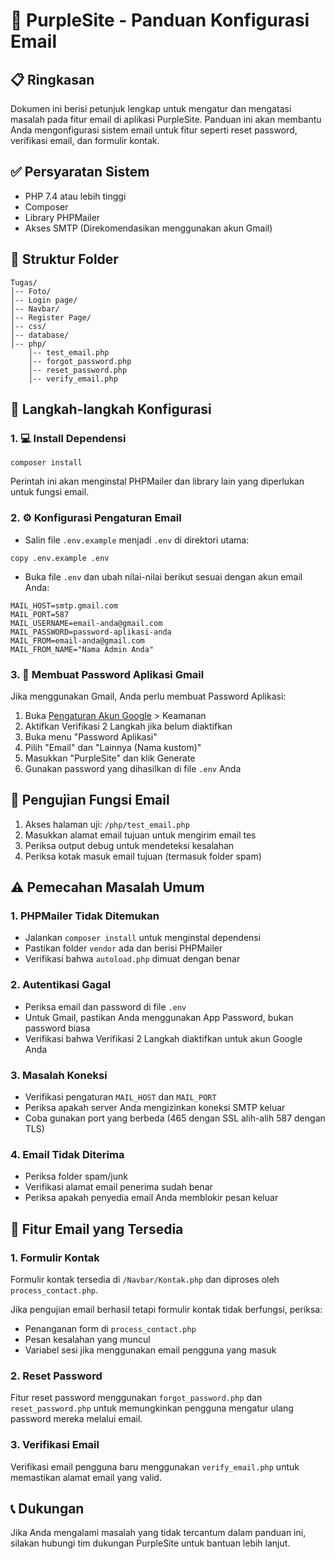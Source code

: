 # 📧 PurpleSite - Panduan Konfigurasi Email

## 📋 Ringkasan
Dokumen ini berisi petunjuk lengkap untuk mengatur dan mengatasi masalah pada fitur email di aplikasi PurpleSite. Panduan ini akan membantu Anda mengonfigurasi sistem email untuk fitur seperti reset password, verifikasi email, dan formulir kontak.

## ✅ Persyaratan Sistem
- PHP 7.4 atau lebih tinggi
- Composer
- Library PHPMailer
- Akses SMTP (Direkomendasikan menggunakan akun Gmail)

## 📁 Struktur Folder
```
Tugas/
│-- Foto/
│-- Login page/
│-- Navbar/
│-- Register Page/
│-- css/
│-- database/
│-- php/
    │-- test_email.php
    │-- forgot_password.php
    │-- reset_password.php
    │-- verify_email.php
```

## 🚀 Langkah-langkah Konfigurasi

### 1. 💻 Install Dependensi
```
composer install
```
Perintah ini akan menginstal PHPMailer dan library lain yang diperlukan untuk fungsi email.

### 2. ⚙️ Konfigurasi Pengaturan Email
- Salin file `.env.example` menjadi `.env` di direktori utama:
```
copy .env.example .env
```
- Buka file `.env` dan ubah nilai-nilai berikut sesuai dengan akun email Anda:
```
MAIL_HOST=smtp.gmail.com
MAIL_PORT=587
MAIL_USERNAME=email-anda@gmail.com
MAIL_PASSWORD=password-aplikasi-anda
MAIL_FROM=email-anda@gmail.com
MAIL_FROM_NAME="Nama Admin Anda"
```

### 3. 🔐 Membuat Password Aplikasi Gmail
Jika menggunakan Gmail, Anda perlu membuat Password Aplikasi:
1. Buka [Pengaturan Akun Google](https://myaccount.google.com/) > Keamanan
2. Aktifkan Verifikasi 2 Langkah jika belum diaktifkan
3. Buka menu "Password Aplikasi"
4. Pilih "Email" dan "Lainnya (Nama kustom)"
5. Masukkan "PurpleSite" dan klik Generate
6. Gunakan password yang dihasilkan di file `.env` Anda

## 🧪 Pengujian Fungsi Email

1. Akses halaman uji: `/php/test_email.php`
2. Masukkan alamat email tujuan untuk mengirim email tes
3. Periksa output debug untuk mendeteksi kesalahan
4. Periksa kotak masuk email tujuan (termasuk folder spam)

## ⚠️ Pemecahan Masalah Umum

### 1. PHPMailer Tidak Ditemukan
- Jalankan `composer install` untuk menginstal dependensi
- Pastikan folder `vendor` ada dan berisi PHPMailer
- Verifikasi bahwa `autoload.php` dimuat dengan benar

### 2. Autentikasi Gagal
- Periksa email dan password di file `.env`
- Untuk Gmail, pastikan Anda menggunakan App Password, bukan password biasa
- Verifikasi bahwa Verifikasi 2 Langkah diaktifkan untuk akun Google Anda

### 3. Masalah Koneksi
- Verifikasi pengaturan `MAIL_HOST` dan `MAIL_PORT`
- Periksa apakah server Anda mengizinkan koneksi SMTP keluar
- Coba gunakan port yang berbeda (465 dengan SSL alih-alih 587 dengan TLS)

### 4. Email Tidak Diterima
- Periksa folder spam/junk
- Verifikasi alamat email penerima sudah benar
- Periksa apakah penyedia email Anda memblokir pesan keluar

## 📝 Fitur Email yang Tersedia

### 1. Formulir Kontak
Formulir kontak tersedia di `/Navbar/Kontak.php` dan diproses oleh `process_contact.php`.

Jika pengujian email berhasil tetapi formulir kontak tidak berfungsi, periksa:
- Penanganan form di `process_contact.php`
- Pesan kesalahan yang muncul
- Variabel sesi jika menggunakan email pengguna yang masuk

### 2. Reset Password
Fitur reset password menggunakan `forgot_password.php` dan `reset_password.php` untuk memungkinkan pengguna mengatur ulang password mereka melalui email.

### 3. Verifikasi Email
Verifikasi email pengguna baru menggunakan `verify_email.php` untuk memastikan alamat email yang valid.

## 📞 Dukungan
Jika Anda mengalami masalah yang tidak tercantum dalam panduan ini, silakan hubungi tim dukungan PurpleSite untuk bantuan lebih lanjut.